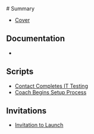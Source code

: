 [](Scripts/LaunchingaNewPathTeam.md)# Summary

* [Cover](README.md)
## Documentation
* 

## Scripts
* [Contact Completes IT Testing](Scripts/20170616ITContactcompletesITtestingProcess.md)
* [Coach Begins Setup Process](Scripts/InitialAdminCoachBeginsSetupProcess.md)

## Invitations
* [Invitation to Launch](InitialInivitationfromEduGuide.md)

